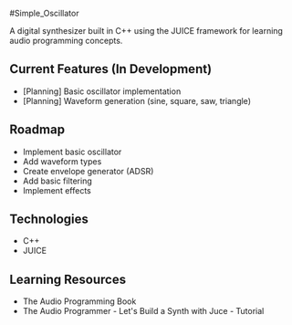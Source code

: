 #Simple_Oscillator

A digital synthesizer built in C++ using the JUICE framework for learning audio programming concepts.

## Current Features (In Development)
- [Planning] Basic oscillator implementation
- [Planning] Waveform generation (sine, square, saw, triangle)

## Roadmap
- Implement basic oscillator
- Add waveform types
- Create envelope generator (ADSR)
- Add basic filtering
- Implement effects

## Technologies
- C++
- JUICE


## Learning Resources
- The Audio Programming Book
- The Audio Programmer - Let's Build a Synth with Juce - Tutorial
